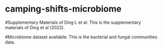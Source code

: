 # camping-shifts-microbiome
#Supplementary Materials of Ding L et al: 
This is the supplementary materials of  Ding et al (2022).


#Microbiome dataset available: 
This is the bacterial and fungal communities data.
